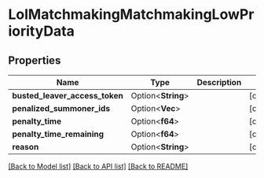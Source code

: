 # LolMatchmakingMatchmakingLowPriorityData

## Properties

Name | Type | Description | Notes
------------ | ------------- | ------------- | -------------
**busted_leaver_access_token** | Option<**String**> |  | [optional]
**penalized_summoner_ids** | Option<**Vec<i64>**> |  | [optional]
**penalty_time** | Option<**f64**> |  | [optional]
**penalty_time_remaining** | Option<**f64**> |  | [optional]
**reason** | Option<**String**> |  | [optional]

[[Back to Model list]](../README.md#documentation-for-models) [[Back to API list]](../README.md#documentation-for-api-endpoints) [[Back to README]](../README.md)


